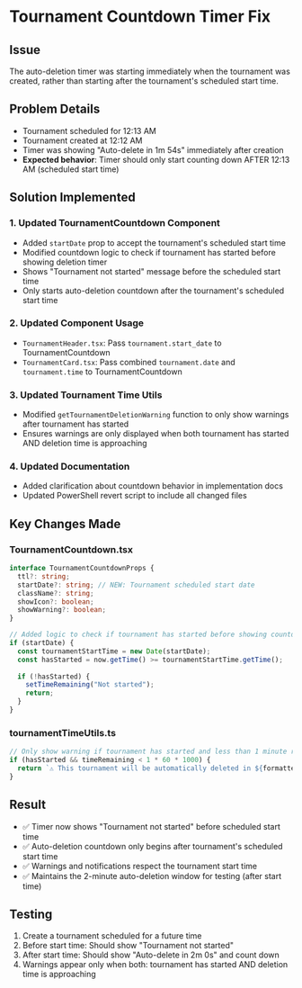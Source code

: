 # Tournament Countdown Timer Fix

## Issue
The auto-deletion timer was starting immediately when the tournament was created, rather than starting after the tournament's scheduled start time.

## Problem Details
- Tournament scheduled for 12:13 AM
- Tournament created at 12:12 AM
- Timer was showing "Auto-delete in 1m 54s" immediately after creation
- **Expected behavior**: Timer should only start counting down AFTER 12:13 AM (scheduled start time)

## Solution Implemented

### 1. Updated TournamentCountdown Component
- Added `startDate` prop to accept the tournament's scheduled start time
- Modified countdown logic to check if tournament has started before showing deletion timer
- Shows "Tournament not started" message before the scheduled start time
- Only starts auto-deletion countdown after the tournament's scheduled start time

### 2. Updated Component Usage
- `TournamentHeader.tsx`: Pass `tournament.start_date` to TournamentCountdown
- `TournamentCard.tsx`: Pass combined `tournament.date` and `tournament.time` to TournamentCountdown

### 3. Updated Tournament Time Utils
- Modified `getTournamentDeletionWarning` function to only show warnings after tournament has started
- Ensures warnings are only displayed when both tournament has started AND deletion time is approaching

### 4. Updated Documentation
- Added clarification about countdown behavior in implementation docs
- Updated PowerShell revert script to include all changed files

## Key Changes Made

### TournamentCountdown.tsx
```typescript
interface TournamentCountdownProps {
  ttl?: string;
  startDate?: string; // NEW: Tournament scheduled start date
  className?: string;
  showIcon?: boolean;
  showWarning?: boolean;
}

// Added logic to check if tournament has started before showing countdown
if (startDate) {
  const tournamentStartTime = new Date(startDate);
  const hasStarted = now.getTime() >= tournamentStartTime.getTime();
  
  if (!hasStarted) {
    setTimeRemaining("Not started");
    return;
  }
}
```

### tournamentTimeUtils.ts
```typescript
// Only show warning if tournament has started and less than 1 minute remaining
if (hasStarted && timeRemaining < 1 * 60 * 1000) {
  return `⚠️ This tournament will be automatically deleted in ${formattedTime}.`;
}
```

## Result
- ✅ Timer now shows "Tournament not started" before scheduled start time
- ✅ Auto-deletion countdown only begins after tournament's scheduled start time
- ✅ Warnings and notifications respect the tournament start time
- ✅ Maintains the 2-minute auto-deletion window for testing (after start time)

## Testing
1. Create a tournament scheduled for a future time
2. Before start time: Should show "Tournament not started" 
3. After start time: Should show "Auto-delete in 2m 0s" and count down
4. Warnings appear only when both: tournament has started AND deletion time is approaching
